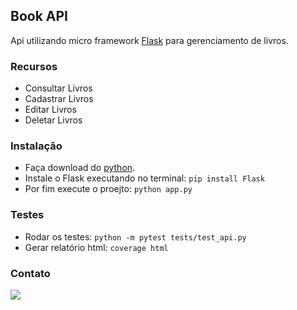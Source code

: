 ## Book API

Api utilizando micro framework [Flask](https://flask.palletsprojects.com/en/2.3.x/) para gerenciamento de livros.

### Recursos

- Consultar Livros
- Cadastrar Livros
- Editar Livros 
- Deletar Livros

### Instalação 

- Faça download do [python](https://www.python.org/downloads/).
- Instale o Flask executando no terminal: ` pip install Flask `
- Por fim execute o proejto: ` python app.py `

### Testes

- Rodar os testes: `python -m pytest tests/test_api.py`
- Gerar relatório html: `coverage html`

### Contato

<a href="https://www.linkedin.com/in/vitor-santos-01/" target="_blank"><img src="https://img.shields.io/badge/-LinkedIn-%230077B5?style=for-the-badge&logo=linkedin&logoColor=white" target="_blank"></a>      
